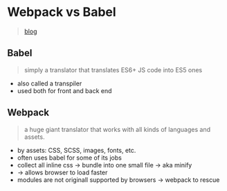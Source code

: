 # Webpack vs Babel
> [blog](https://dev.to/getd/wtf-are-babel-and-webpack-explained-in-2-mins-43be)

## Babel
> simply a translator that translates ES6+ JS code into ES5 ones
- also called a transpiler
- used both for front and back end

## Webpack
> a huge giant translator that works with all kinds of languages and assets.
- by assets: CSS, SCSS, images, fonts, etc.
- often uses babel for some of its jobs
- collect all inline css -> bundle into one small file -> aka minify
- -> allows browser to load faster
- modules are not originall supported by browsers -> webpack to rescue